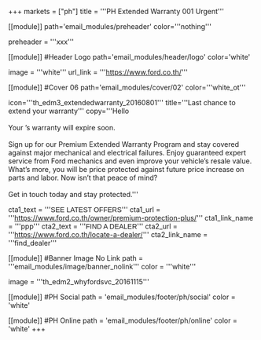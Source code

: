 +++
markets = ["ph"]
title = '''PH Extended Warranty 001 Urgent'''

[[module]]
path='email_modules/preheader'
color='''nothing'''

preheader = '''xxx'''

[[module]] #Header Logo
path='email_modules/header/logo'
color='white'

  image = '''white'''
  url_link = '''https://www.ford.co.th/'''

[[module]] #Cover 06
path='email_modules/cover/02'
color='''white_ot'''

  icon='''th_edm3_extendedwarranty_20160801'''
  title='''Last chance to extend your warranty'''
  copy='''Hello <Name><br /><br />Your <Nameplate>’s warranty will expire soon.<br /><br />Sign up for our Premium Extended Warranty Program and stay covered against major mechanical and electrical failures. Enjoy guaranteed expert service from Ford mechanics and even improve your vehicle’s resale value. What’s more, you will be price protected against future price increase on parts and labor. Now isn’t that peace of mind?<br /><br />Get in touch today and stay protected.'''

  cta1_text = '''<span style="font-family:Tahoma, Verdana, Sans-serif">SEE LATEST OFFERS</span>'''
  cta1_url = '''https://www.ford.co.th/owner/premium-protection-plus/'''
  cta1_link_name = '''ppp'''
  cta2_text = '''<span style="font-family:Tahoma, Verdana, Sans-serif">FIND A DEALER</span>'''
  cta2_url = '''https://www.ford.co.th/locate-a-dealer/'''
  cta2_link_name = '''find_dealer'''

[[module]] #Banner Image No Link
path = '''email_modules/image/banner_nolink'''
color = '''white'''

  image = '''th_edm2_whyfordsvc_20161115'''

[[module]] #PH Social
path = 'email_modules/footer/ph/social'
color = 'white'

[[module]] #PH Online
path = 'email_modules/footer/ph/online'
color = 'white'
+++